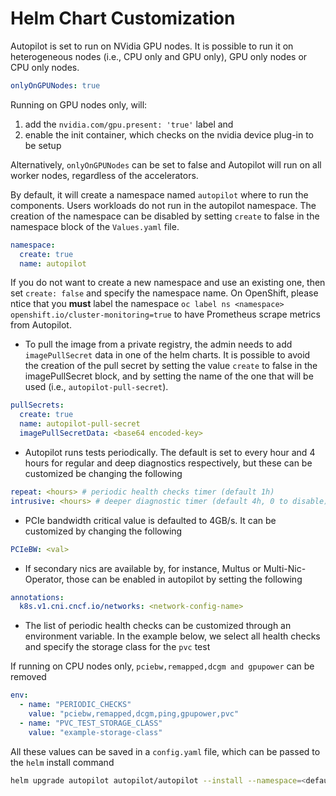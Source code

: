 # Helm Chart Customization

Autopilot is set to run on NVidia GPU nodes. It is possible to run it on heterogeneous nodes (i.e., CPU only and GPU only), GPU only nodes or CPU only nodes.
```yaml
onlyOnGPUNodes: true
```
Running on GPU nodes only, will:
1) add the `nvidia.com/gpu.present: 'true'` label and 
2) enable the init container, which checks on the nvidia device plug-in to be setup

Alternatively, `onlyOnGPUNodes` can be set to false and Autopilot will run on all worker nodes, regardless of the accelerators.

By default, it will create a namespace named `autopilot` where to run the components. Users workloads do not run in the autopilot namespace. The creation of the namespace can be disabled by setting `create` to false in the namespace block of the `Values.yaml` file.

```yaml
namespace: 
  create: true
  name: autopilot
```

If you do not want to create a new namespace and use an existing one, then set `create: false` and specify the namespace name.
On OpenShift, please ntice that you **must** label the namespace `oc label ns <namespace> openshift.io/cluster-monitoring=true` to have Prometheus scrape metrics from Autopilot.

- To pull the image from a private registry, the admin needs to add `imagePullSecret` data in one of the helm charts. It is possible to avoid the creation of the pull secret by setting the value `create` to false in the imagePullSecret block, and by setting the name of the one that will be used (i.e., `autopilot-pull-secret`).

```yaml
pullSecrets:
  create: true
  name: autopilot-pull-secret
  imagePullSecretData: <base64 encoded-key>
```

- Autopilot runs tests periodically. The default is set to every hour and 4 hours for regular and deep diagnostics respectively, but these can be customized be changing the following

```yaml
repeat: <hours> # periodic health checks timer (default 1h)
intrusive: <hours> # deeper diagnostic timer (default 4h, 0 to disable)
```

- PCIe bandwidth critical value is defaulted to 4GB/s. It can be customized by changing the following

```yaml
PCIeBW: <val>
```

- If secondary nics are available by, for instance, Multus or Multi-Nic-Operator, those can be enabled in autopilot by setting the following

```yaml
annotations:
  k8s.v1.cni.cncf.io/networks: <network-config-name>
```

- The list of periodic health checks can be customized through an environment variable. In the example below, we select all health checks and specify the storage class for the `pvc` test

If running on CPU nodes only, `pciebw,remapped,dcgm and gpupower` can be removed

```yaml
env:
  - name: "PERIODIC_CHECKS"
    value: "pciebw,remapped,dcgm,ping,gpupower,pvc"
  - name: "PVC_TEST_STORAGE_CLASS"
    value: "example-storage-class"
```

All these values can be saved in a `config.yaml` file, which can be passed to the `helm` install command

```bash
helm upgrade autopilot autopilot/autopilot --install --namespace=<default> -f your-config.yml
```